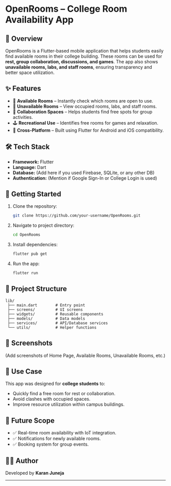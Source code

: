 # OpenRooms – College Room Availability App

## 📌 Overview

OpenRooms is a Flutter-based mobile application that helps students easily find available rooms in their college building. These rooms can be used for **rest, group collaboration, discussions, and games**. The app also shows **unavailable rooms, labs, and staff rooms**, ensuring transparency and better space utilization.

## ✨ Features

* 📖 **Available Rooms** – Instantly check which rooms are open to use.
* 🚫 **Unavailable Rooms** – View occupied rooms, labs, and staff rooms.
* 👥 **Collaboration Spaces** – Helps students find free spots for group activities.
* 🕹️ **Recreational Use** – Identifies free rooms for games and relaxation.
* 📱 **Cross-Platform** – Built using Flutter for Android and iOS compatibility.

## 🛠️ Tech Stack

* **Framework:** Flutter
* **Language:** Dart
* **Database:** (Add here if you used Firebase, SQLite, or any other DB)
* **Authentication:** (Mention if Google Sign-In or College Login is used)

## 🚀 Getting Started

1. Clone the repository:

   ```bash
   git clone https://github.com/your-username/OpenRooms.git
   ```
2. Navigate to project directory:

   ```bash
   cd OpenRooms
   ```
3. Install dependencies:

   ```bash
   flutter pub get
   ```
4. Run the app:

   ```bash
   flutter run
   ```

## 📂 Project Structure

```
lib/
 ├── main.dart        # Entry point
 ├── screens/         # UI screens
 ├── widgets/         # Reusable components
 ├── models/          # Data models
 ├── services/        # API/Database services
 └── utils/           # Helper functions
```

## 📸 Screenshots

(Add screenshots of Home Page, Available Rooms, Unavailable Rooms, etc.)

## 🏫 Use Case

This app was designed for **college students** to:

* Quickly find a free room for rest or collaboration.
* Avoid clashes with occupied spaces.
* Improve resource utilization within campus buildings.

## 📌 Future Scope

* ✅ Real-time room availability with IoT integration.
* ✅ Notifications for newly available rooms.
* ✅ Booking system for group events.

## 👨‍💻 Author

Developed by **Karan Juneja**

---
